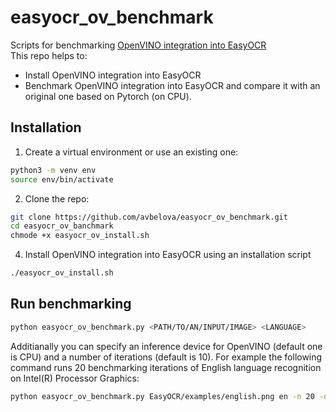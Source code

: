 # easyocr_ov_benchmark
Scripts for benchmarking [OpenVINO integration into EasyOCR](https://github.com/avbelova/EasyOCR)  
This repo helps to:
* Install OpenVINO integration into EasyOCR
* Benchmark OpenVINO integration into EasyOCR and compare it with an original one based on Pytorch (on CPU).

## Installation
1. Create a virtual environment or use an existing one:
  ```bash
python3 -m venv env
source env/bin/activate
```
2. Clone the repo:
```bash
git clone https://github.com/avbelova/easyocr_ov_benchmark.git
cd easyocr_ov_banchmark
chmode +x easyocr_ov_install.sh
```
4. Install OpenVINO integration into EasyOCR using an installation script
```bash
./easyocr_ov_install.sh
```
## Run benchmarking
```bash
python easyocr_ov_benchmark.py <PATH/TO/AN/INPUT/IMAGE> <LANGUAGE>
```
Additianally you can specify an inference device for OpenVINO (default one is CPU) and a number of iterations (default is 10).
For example the following command runs 20 benchmarking iterations of English language recognition on Intel(R) Processor Graphics:
```bash
python easyocr_ov_benchmark.py EasyOCR/examples/english.png en -n 20 -d GPU
```



